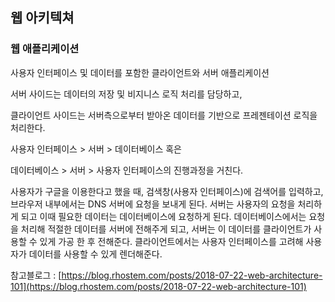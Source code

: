 ## 웹 아키텍쳐

### 웹 애플리케이션

사용자 인터페이스 및 데이터를 포함한 클라이언트와 서버 애플리케이션

서버 사이드는 데이터의 저장 및 비지니스 로직 처리를 담당하고,

클라이언트 사이드는 서버측으로부터 받아온 데이터를 기반으로 프레젠테이션 로직을 처리한다.

사용자 인터페이스 > 서버 > 데이터베이스 혹은

데이터베이스 > 서버 > 사용자 인터페이스의 진행과정을 거친다.

사용자가 구글을 이용한다고 했을 때, 검색창(사용자 인터페이스)에 검색어를 입력하고, 브라우저 내부에서는 DNS 서버에 요청을 보내게 된다. 서버는 사용자의 요청을 처리하게 되고 이때 필요한 데이터는 데이터베이스에 요청하게 된다. 데이터베이스에서는 요청을 처리해 적절한 데이터를 서버에 전해주게 되고, 서버는 이 데이터를 클라이언트가 사용할 수 있게 가공 한 후 전해준다. 클라이언트에서는 사용자 인터페이스를 고려해 사용자가 데이터를 사용할 수 있게 렌더해준다.

참고블로그 : [https://blog.rhostem.com/posts/2018-07-22-web-architecture-101](https://blog.rhostem.com/posts/2018-07-22-web-architecture-101)
